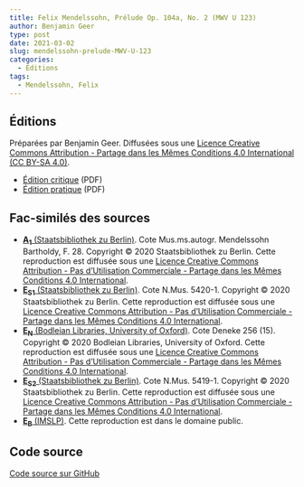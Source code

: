 ```yaml
---
title: Felix Mendelssohn, Prélude Op. 104a, No. 2 (MWV U 123)
author: Benjamin Geer
type: post
date: 2021-03-02
slug: mendelssohn-prelude-MWV-U-123
categories:
  - Éditions
tags:
  - Mendelssohn, Felix
---
```


## Éditions

Préparées par Benjamin Geer. Diffusées sous une [Licence Creative
Commons Attribution - Partage dans les Mêmes Conditions 4.0
International (CC BY-SA
4.0)](https://creativecommons.org/licenses/by-sa/4.0/deed.fr).

- <a href="/editions/Mendelssohn_MWV_U_123_Critical_Edition.pdf" target="_blank">Édition critique</a> (PDF)
- <a href="/editions/Mendelssohn_MWV_U_123_Performance_Edition.pdf" target="_blank">Édition pratique</a> (PDF)

## Fac-similés des sources

- <a href="/facsimiles/Mendelssohn-MWV-U-123-A1-SBB.pdf"
  target="_blank">**A<sub>1</sub>** (Staatsbibliothek zu
  Berlin)</a>. Cote Mus.ms.autogr. Mendelssohn Bartholdy,
  F. 28. Copyright © 2020 Staatsbibliothek zu Berlin. Cette
  reproduction est diffusée sous une [Licence Creative Commons
  Attribution - Pas d’Utilisation Commerciale - Partage dans les Mêmes
  Conditions 4.0
  International](http://creativecommons.org/licenses/by-nc-sa/4.0/deed.fr).
- <a href="/facsimiles/Mendelssohn-MWV-U-123-S1-SBB.pdf"
  target="_blank">**E<sub>S1</sub>** (Staatsbibliothek zu
  Berlin)</a>. Cote N.Mus. 5420-1. Copyright © 2020 Staatsbibliothek
  zu Berlin. Cette reproduction est diffusée sous une [Licence
  Creative Commons Attribution - Pas d’Utilisation Commerciale -
  Partage dans les Mêmes Conditions 4.0
  International](http://creativecommons.org/licenses/by-nc-sa/4.0/deed.fr).
- <a href="/facsimiles/Mendelssohn-MWV-U-123-N-Oxford.pdf"
  target="_blank">**E<sub>N</sub>** (Bodleian Libraries, University of
  Oxford)</a>. Cote Deneke 256 (15). Copyright © 2020 Bodleian
  Libraries, University of Oxford. Cette reproduction est diffusée
  sous une [Licence Creative Commons Attribution - Pas d’Utilisation
  Commerciale - Partage dans les Mêmes Conditions 4.0
  International](http://creativecommons.org/licenses/by-nc-sa/4.0/deed.fr).
- <a href="/facsimiles/Mendelssohn-MWV-U-123-S2-SBB.pdf"
  target="_blank">**E<sub>S2</sub>** (Staatsbibliothek zu
  Berlin)</a>. Cote N.Mus. 5419-1. Copyright © 2020 Staatsbibliothek
  zu Berlin.  Cette reproduction est diffusée sous une [Licence
  Creative Commons Attribution - Pas d’Utilisation Commerciale -
  Partage dans les Mêmes Conditions 4.0
  International](http://creativecommons.org/licenses/by-nc-sa/4.0/deed.fr).
- <a href="/facsimiles/Mendelssohn-MWV-U-123-Breitkopf-IMSLP.pdf"
  target="_blank">**E<sub>B</sub>** (IMSLP)</a>. Cette reproduction
  est dans le domaine public.

## Code source

[Code source sur GitHub](https://github.com/benjamingeer/Tondauer/tree/master/editions/Mendelssohn_MWV_U_123)
